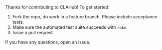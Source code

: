 Thanks for contributing to CLAHub!  To get started:

1. Fork the repo, do work in a feature branch.  Please include acceptance tests.
2. Make sure the automated test suite succeeds with `rake`.
3. Issue a pull request.

If you have any questions, open an issue.
